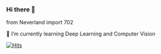 ### Hi there 👋

from Neverland import 702

🌱 I’m currently learning Deep Learning and Computer Vision


[![Hits](https://hits.seeyoufarm.com/api/count/incr/badge.svg?url=https%3A%2F%2Fgithub.com%2FYoungriKIM&count_bg=%23FF9E00&title_bg=%23000000&icon=&icon_color=%23E7E7E7&title=hits&edge_flat=false)](https://hits.seeyoufarm.com)

